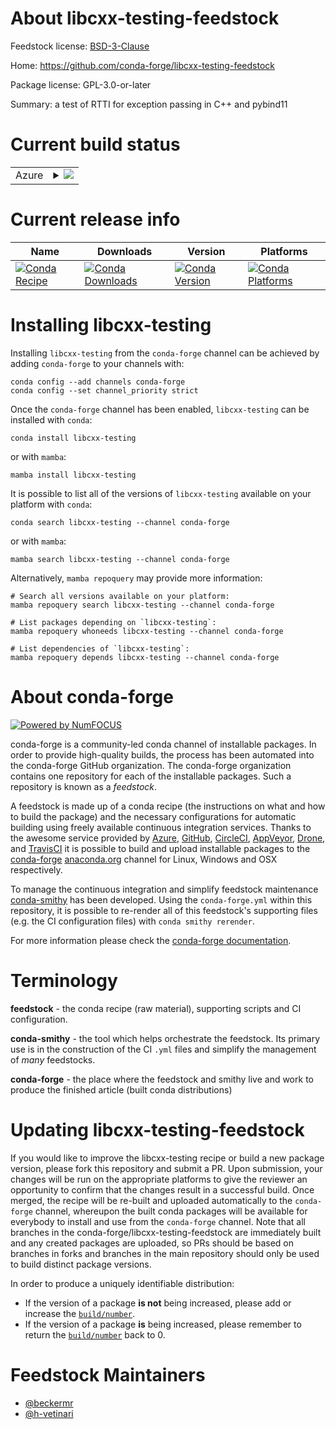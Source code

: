About libcxx-testing-feedstock
==============================

Feedstock license: [BSD-3-Clause](https://github.com/conda-forge/libcxx-testing-feedstock/blob/main/LICENSE.txt)

Home: https://github.com/conda-forge/libcxx-testing-feedstock

Package license: GPL-3.0-or-later

Summary: a test of RTTI for exception passing in C++ and pybind11

Current build status
====================


<table>
    
  <tr>
    <td>Azure</td>
    <td>
      <details>
        <summary>
          <a href="https://dev.azure.com/conda-forge/feedstock-builds/_build/latest?definitionId=9567&branchName=main">
            <img src="https://dev.azure.com/conda-forge/feedstock-builds/_apis/build/status/libcxx-testing-feedstock?branchName=main">
          </a>
        </summary>
        <table>
          <thead><tr><th>Variant</th><th>Status</th></tr></thead>
          <tbody><tr>
              <td>osx_64_cxx_compiler_version15</td>
              <td>
                <a href="https://dev.azure.com/conda-forge/feedstock-builds/_build/latest?definitionId=9567&branchName=main">
                  <img src="https://dev.azure.com/conda-forge/feedstock-builds/_apis/build/status/libcxx-testing-feedstock?branchName=main&jobName=osx&configuration=osx%20osx_64_cxx_compiler_version15" alt="variant">
                </a>
              </td>
            </tr><tr>
              <td>osx_64_cxx_compiler_version16</td>
              <td>
                <a href="https://dev.azure.com/conda-forge/feedstock-builds/_build/latest?definitionId=9567&branchName=main">
                  <img src="https://dev.azure.com/conda-forge/feedstock-builds/_apis/build/status/libcxx-testing-feedstock?branchName=main&jobName=osx&configuration=osx%20osx_64_cxx_compiler_version16" alt="variant">
                </a>
              </td>
            </tr><tr>
              <td>osx_64_cxx_compiler_version17</td>
              <td>
                <a href="https://dev.azure.com/conda-forge/feedstock-builds/_build/latest?definitionId=9567&branchName=main">
                  <img src="https://dev.azure.com/conda-forge/feedstock-builds/_apis/build/status/libcxx-testing-feedstock?branchName=main&jobName=osx&configuration=osx%20osx_64_cxx_compiler_version17" alt="variant">
                </a>
              </td>
            </tr><tr>
              <td>osx_64_cxx_compiler_version18</td>
              <td>
                <a href="https://dev.azure.com/conda-forge/feedstock-builds/_build/latest?definitionId=9567&branchName=main">
                  <img src="https://dev.azure.com/conda-forge/feedstock-builds/_apis/build/status/libcxx-testing-feedstock?branchName=main&jobName=osx&configuration=osx%20osx_64_cxx_compiler_version18" alt="variant">
                </a>
              </td>
            </tr>
          </tbody>
        </table>
      </details>
    </td>
  </tr>
</table>

Current release info
====================

| Name | Downloads | Version | Platforms |
| --- | --- | --- | --- |
| [![Conda Recipe](https://img.shields.io/badge/recipe-libcxx--testing-green.svg)](https://anaconda.org/conda-forge/libcxx-testing) | [![Conda Downloads](https://img.shields.io/conda/dn/conda-forge/libcxx-testing.svg)](https://anaconda.org/conda-forge/libcxx-testing) | [![Conda Version](https://img.shields.io/conda/vn/conda-forge/libcxx-testing.svg)](https://anaconda.org/conda-forge/libcxx-testing) | [![Conda Platforms](https://img.shields.io/conda/pn/conda-forge/libcxx-testing.svg)](https://anaconda.org/conda-forge/libcxx-testing) |

Installing libcxx-testing
=========================

Installing `libcxx-testing` from the `conda-forge` channel can be achieved by adding `conda-forge` to your channels with:

```
conda config --add channels conda-forge
conda config --set channel_priority strict
```

Once the `conda-forge` channel has been enabled, `libcxx-testing` can be installed with `conda`:

```
conda install libcxx-testing
```

or with `mamba`:

```
mamba install libcxx-testing
```

It is possible to list all of the versions of `libcxx-testing` available on your platform with `conda`:

```
conda search libcxx-testing --channel conda-forge
```

or with `mamba`:

```
mamba search libcxx-testing --channel conda-forge
```

Alternatively, `mamba repoquery` may provide more information:

```
# Search all versions available on your platform:
mamba repoquery search libcxx-testing --channel conda-forge

# List packages depending on `libcxx-testing`:
mamba repoquery whoneeds libcxx-testing --channel conda-forge

# List dependencies of `libcxx-testing`:
mamba repoquery depends libcxx-testing --channel conda-forge
```


About conda-forge
=================

[![Powered by
NumFOCUS](https://img.shields.io/badge/powered%20by-NumFOCUS-orange.svg?style=flat&colorA=E1523D&colorB=007D8A)](https://numfocus.org)

conda-forge is a community-led conda channel of installable packages.
In order to provide high-quality builds, the process has been automated into the
conda-forge GitHub organization. The conda-forge organization contains one repository
for each of the installable packages. Such a repository is known as a *feedstock*.

A feedstock is made up of a conda recipe (the instructions on what and how to build
the package) and the necessary configurations for automatic building using freely
available continuous integration services. Thanks to the awesome service provided by
[Azure](https://azure.microsoft.com/en-us/services/devops/), [GitHub](https://github.com/),
[CircleCI](https://circleci.com/), [AppVeyor](https://www.appveyor.com/),
[Drone](https://cloud.drone.io/welcome), and [TravisCI](https://travis-ci.com/)
it is possible to build and upload installable packages to the
[conda-forge](https://anaconda.org/conda-forge) [anaconda.org](https://anaconda.org/)
channel for Linux, Windows and OSX respectively.

To manage the continuous integration and simplify feedstock maintenance
[conda-smithy](https://github.com/conda-forge/conda-smithy) has been developed.
Using the ``conda-forge.yml`` within this repository, it is possible to re-render all of
this feedstock's supporting files (e.g. the CI configuration files) with ``conda smithy rerender``.

For more information please check the [conda-forge documentation](https://conda-forge.org/docs/).

Terminology
===========

**feedstock** - the conda recipe (raw material), supporting scripts and CI configuration.

**conda-smithy** - the tool which helps orchestrate the feedstock.
                   Its primary use is in the construction of the CI ``.yml`` files
                   and simplify the management of *many* feedstocks.

**conda-forge** - the place where the feedstock and smithy live and work to
                  produce the finished article (built conda distributions)


Updating libcxx-testing-feedstock
=================================

If you would like to improve the libcxx-testing recipe or build a new
package version, please fork this repository and submit a PR. Upon submission,
your changes will be run on the appropriate platforms to give the reviewer an
opportunity to confirm that the changes result in a successful build. Once
merged, the recipe will be re-built and uploaded automatically to the
`conda-forge` channel, whereupon the built conda packages will be available for
everybody to install and use from the `conda-forge` channel.
Note that all branches in the conda-forge/libcxx-testing-feedstock are
immediately built and any created packages are uploaded, so PRs should be based
on branches in forks and branches in the main repository should only be used to
build distinct package versions.

In order to produce a uniquely identifiable distribution:
 * If the version of a package **is not** being increased, please add or increase
   the [``build/number``](https://docs.conda.io/projects/conda-build/en/latest/resources/define-metadata.html#build-number-and-string).
 * If the version of a package **is** being increased, please remember to return
   the [``build/number``](https://docs.conda.io/projects/conda-build/en/latest/resources/define-metadata.html#build-number-and-string)
   back to 0.

Feedstock Maintainers
=====================

* [@beckermr](https://github.com/beckermr/)
* [@h-vetinari](https://github.com/h-vetinari/)

